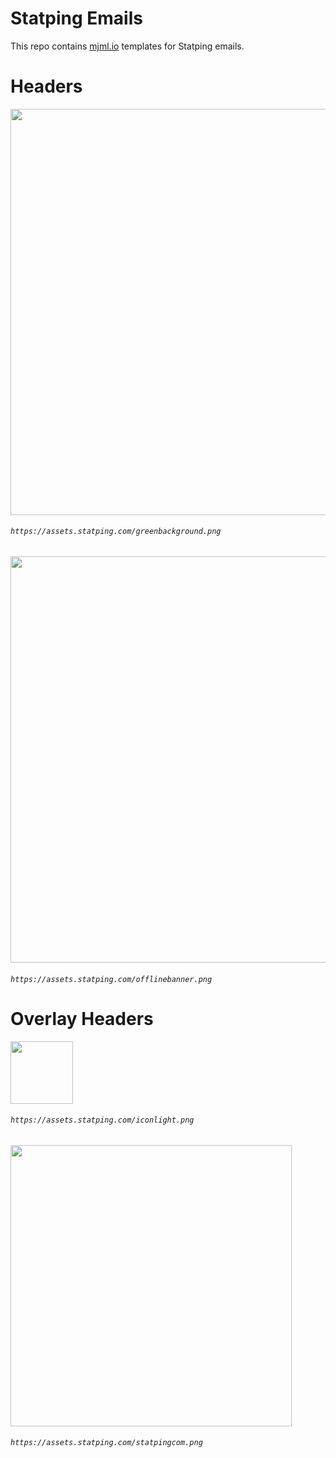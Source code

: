 # Statping Emails

This repo contains [mjml.io](https://mjml.io) templates for Statping emails.


# Headers
<img width="650" src="https://assets.statping.com/greenbackground.png">

###### `https://assets.statping.com/greenbackground.png`

<img width="650" src="https://assets.statping.com/offlinebanner.png">

###### `https://assets.statping.com/offlinebanner.png`

# Overlay Headers

<img width="100" src="https://assets.statping.com/iconlight.png">

###### `https://assets.statping.com/iconlight.png`

<img width="450" src="https://assets.statping.com/statpingcom.png">

###### `https://assets.statping.com/statpingcom.png`
